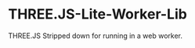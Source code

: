 THREE.JS-Lite-Worker-Lib
==========================

THREE.JS Stripped down for running in a web worker.
